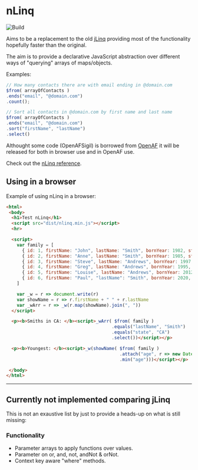 # nLinq

![Build](https://github.com/nmaguiar/nLinq/workflows/Build/badge.svg)

Aims to be a replacement to the old [jLinq](https://github.com/hugoware/jLinq) providing most of the functionality hopefully faster than the original.

The aim is to provide a declarative JavaScript abstraction over different ways of "querying" arrays of maps/objects.

Examples:

````javascript
// How many contacts there are with email ending in @domain.com
$from( arrayOfContacts )
.ends("email", "@domain.com")
.count();

// Sort all contacts in @domain.com by first name and last name
$from( arrayOfContacts )
.ends("email", "@domain.com")
.sort("firstName", "lastName")
.select()
````

Althought some code (OpenAFSigil) is borrowed from [OpenAF](https://github.com/openaf/openaf) it will be released for both in browser use and in OpenAF use.

Check out the [nLinq reference](REFERENCE.md).

## Using in a browser

Example of using nLinq in a browser:

````html
<html>
 <body>
  <h1>Test nLinq</h1>
  <script src="dist/nlinq.min.js"></script>
  <hr>

  <script> 
    var family = [
      { id: 1, firstName: "John", lastName: "Smith", bornYear: 1982, state: "NY" },
      { id: 2, firstName: "Anne", lastName: "Smith", bornYear: 1985, state: "NY" },
      { id: 3, firstName: "Steve", lastName: "Andrews", bornYear: 1997, state: "CA" },
      { id: 4, firstName: "Greg", lastName: "Andrews", bornYear: 1995, state: "CA" },
      { id: 5, firstName: "Louise", lastName: "Andrews", bornYear: 2012, state: "NY" },
      { id: 6, firstName: "Paul", "lastName": "Smith", bornYear: 2020, state: "CA" }
    ] 

    var _w = r => document.write(r)
    var showName = r => r.firstName + " " + r.lastName
    var _wArr = r => _w(r.map(showName).join(", ")) 
  </script>

  <p><b>Smiths in CA: </b><script>_wArr( $from( family )
                                        .equals("lastName", "Smith")
                                        .equals("state", "CA")
                                        .select())</script></p>

  <p><b>Youngest: </b><script>_w(showName( $from( family )
                                           .attach("age", r => new Date().getFullYear() - r.bornYear)
                                           .min("age")))</script></p>

 </body>
</html>
````

---

## Currently not implemented comparing jLinq

This is not an exaustive list by just to provide a heads-up on what is still missing:

### Functionality

* Parameter arrays to apply functions over values.
* Parameter on or, and, not, andNot & orNot.
* Context key aware "where" methods. 
